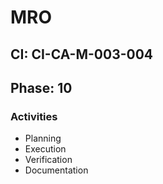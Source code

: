 # MRO

## CI: CI-CA-M-003-004
## Phase: 10

### Activities
- Planning
- Execution
- Verification
- Documentation
